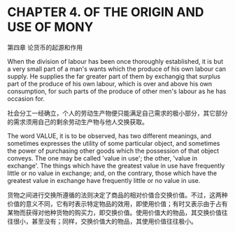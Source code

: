 # CHAPTER 4. OF THE ORIGIN AND USE OF MONY

第四章 论货币的起源和作用



When the division of labour has been once thoroughly established, it is but a very small part of a man's wants which the produce of his own labour can supply. He supplies the far greater part of them by exchangig that surplus part of the produce of his own labour, which is over and above his own consumption, for such parts of the produce of other men's labour as he has occasion for.

社会分工一经确立，个人的劳动生产物便只能满足自己需求的极小部分，其它部分的需求须用自己的剩余劳动生产物与他人交换获取。

The word VALUE, it is to be observed, has two different meanings, and sometimes expresses the utility of some particular object, and sometimes the power of purchasing other goods which the possession of that object conveys. The one may be called 'value in use'; the other, 'value in exchange'. The things which have the greatest value in use have frequently little or no value in exchange; and, on the contrary, those which have the greatest value in exchange have frequently little or no value in use.

货物之间进行交换所遵循的法则决定了商品的相对价值合交换价值。不过，这两种价值的意义不同，它有时表示特定物品的效用，即使用价值；有时又表示由于占有某物而获得对他种货物的购买力，即交换价值。使用价值大的物品，其交换价值往往很小，甚至没有；同样，交换价值大的物品，其使用价值往往极小。

